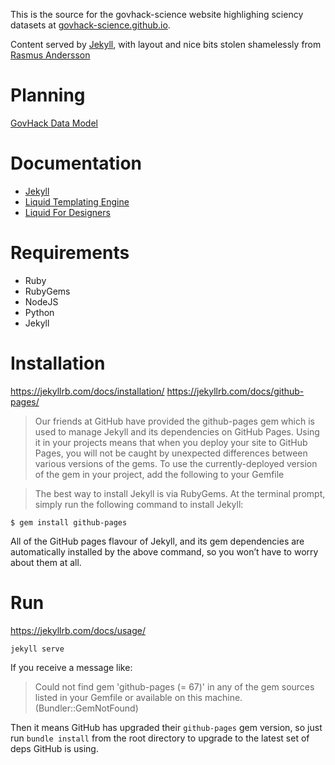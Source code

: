 This is the source for the govhack-science website highlighing sciency datasets at [govhack-science.github.io](http://govhack-science.github.io).

Content served by [Jekyll](http://jekyllrb.com/docs/), with layout and nice bits stolen shamelessly from [Rasmus Andersson](https://github.com/rsms/rsms.github.com)



# Planning
[GovHack Data Model](https://www.lucidchart.com/documents/edit/d36186be-0c77-4e89-a735-6022a716566a)


# Documentation
- [Jekyll](https://jekyllrb.com/docs/github-pages/)
- [Liquid Templating Engine](https://shopify.github.io/liquid/)
- [Liquid For Designers](https://github.com/Shopify/liquid/wiki/Liquid-for-Designers)


# Requirements
- Ruby
- RubyGems
- NodeJS
- Python
- Jekyll

# Installation
https://jekyllrb.com/docs/installation/
https://jekyllrb.com/docs/github-pages/

> Our friends at GitHub have provided the github-pages gem which is used to manage Jekyll and its dependencies on GitHub Pages. Using it in your projects means that when you deploy your site to GitHub Pages, you will not be caught by unexpected differences between various versions of the gems. To use the currently-deployed version of the gem in your project, add the following to your Gemfile

> The best way to install Jekyll is via RubyGems. At the terminal prompt, simply run the following command to install Jekyll:

`$ gem install github-pages`

All of the GitHub pages flavour of Jekyll, and its gem dependencies are automatically installed by the above command, so you won’t have to worry about them at all.


# Run
https://jekyllrb.com/docs/usage/

`jekyll serve`

If you receive a message like:

> Could not find gem 'github-pages (= 67)' in any of the gem sources listed in your Gemfile or available on this machine. (Bundler::GemNotFound)

Then it means GitHub has upgraded their `github-pages` gem version, so just run `bundle install` from the root directory to upgrade to the latest set of deps GitHub is using.